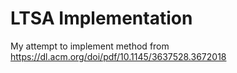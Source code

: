 # LTSA Implementation
My attempt to implement method from https://dl.acm.org/doi/pdf/10.1145/3637528.3672018
